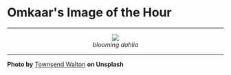 # Omkaar's Image of the Hour

---

<div align="center">

<a href="https://unsplash.com/photos/a-bright-colorful-dahlia-blooms-against-black-G7ppFb-sXEE">
  <img src="https://images.unsplash.com/photo-1752880051996-9b116757b970?crop=entropy&cs=tinysrgb&fit=max&fm=jpg&ixid=M3w3NjA2Nzh8MHwxfHJhbmRvbXx8fHx8fHx8fDE3NTUyMTYwMDB8&ixlib=rb-4.1.0&q=80&w=1080" style="max-width:100%; height:auto;">
</a>

<br>
<i>blooming dahlia</i>

</div>

---

**Photo by** [Townsend Walton](https://unsplash.com/@twalton) **on Unsplash**
